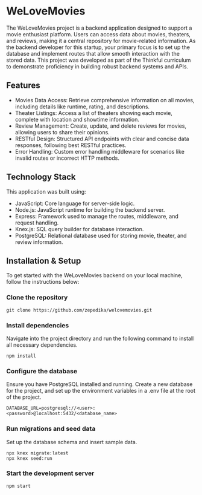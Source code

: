 # WeLoveMovies

The WeLoveMovies project is a backend application designed to support a movie enthusiast platform. Users can access data about movies, theaters, and reviews, making it a central repository for movie-related information. As the backend developer for this startup, your primary focus is to set up the database and implement routes that allow smooth interaction with the stored data. This project was developed as part of the Thinkful curriculum to demonstrate proficiency in building robust backend systems and APIs.

## Features
* Movies Data Access: Retrieve comprehensive information on all movies, including details like runtime, rating, and descriptions.
* Theater Listings: Access a list of theaters showing each movie, complete with location and showtime information.
* Review Management: Create, update, and delete reviews for movies, allowing users to share their opinions.
* RESTful Design: Structured API endpoints with clear and concise data responses, following best RESTful practices.
* Error Handling: Custom error handling middleware for scenarios like invalid routes or incorrect HTTP methods.

## Technology Stack
This application was built using:
* JavaScript: Core language for server-side logic.
* Node.js: JavaScript runtime for building the backend server.
* Express: Framework used to manage the routes, middleware, and request handling.
* Knex.js: SQL query builder for database interaction.
* PostgreSQL: Relational database used for storing movie, theater, and review information.

## Installation & Setup
To get started with the WeLoveMovies backend on your local machine, follow the instructions below:

### Clone the repository
```
git clone https://github.com/zepedika/welovemovies.git
```

### Install dependencies

Navigate into the project directory and run the following command to install all necessary dependencies.

```
npm install
```

### Configure the database

Ensure you have PostgreSQL installed and running. Create a new database for the project, and set up the environment variables in a .env file at the root of the project.

```
DATABASE_URL=postgresql://<user>:<password>@localhost:5432/<database_name>
```

### Run migrations and seed data

Set up the database schema and insert sample data.

```
npx knex migrate:latest
npx knex seed:run
```

### Start the development server
```
npm start
```
